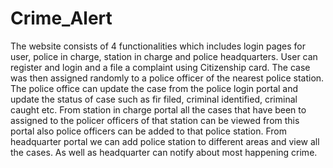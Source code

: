 # Crime_Alert
The website consists of 4 functionalities which includes login pages for user, police in charge, station in charge and police headquarters. 
User can register and login and a file a complaint using Citizenship card. The case was then assigned randomly to a police officer of the nearest police station. The police office can update the case from the police login portal and update the status of case such as fir filed, criminal identified, criminal caught etc. From station in charge portal all the cases that have been to assigned to the policer officers of that station can be viewed from this portal also police officers can be added to that police station. From headquarter portal we can add police station to different areas and view all the cases. As well as headquarter can notify about most happening crime. 
